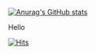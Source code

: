 [![Anurag's GitHub stats](https://github-readme-stats.vercel.app/api?username=KGB6753&show_icons=true&theme=radical)](https://github.com/anuraghazra/github-readme-stats)

Hello

[![Hits](https://hits.seeyoufarm.com/api/count/incr/badge.svg?url=https%3A%2F%2Fgithub.com%2FKGB6753&count_bg=%2379C83D&title_bg=%23555555&icon=nucleo.svg&icon_color=%23EBFF00&title=hits&edge_flat=false)](https://hits.seeyoufarm.com)
